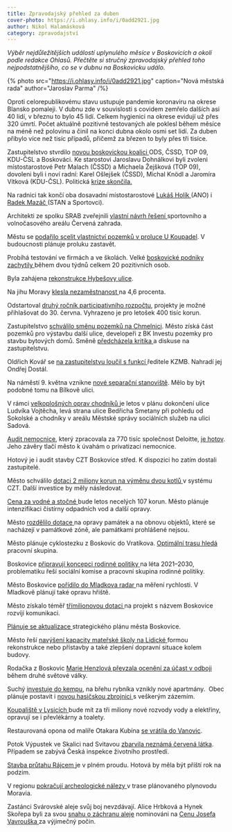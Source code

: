 ```yaml
---
title: Zpravodajský přehled za duben
cover-photo: https://i.ohlasy.info/i/0add2921.jpg
author: Nikol Halamásková
category: zpravodajství
---
```


*Výběr nejdůležitějších událostí uplynulého měsíce v Boskovicích a okolí podle redakce Ohlasů. Přečtěte si stručný zpravodajský přehled toho nejpodstatnějšího, co se v dubnu na Boskovicku událo.*

{% photo src="https://i.ohlasy.info/i/0add2921.jpg" caption="Nová městská rada" author="Jaroslav Parma" /%}

Oproti celorepublikovému stavu ustupuje pandemie koronaviru na okrese Blansko pomaleji. V dubnu zde v souvislosti s covidem zemřelo dalších asi 40 lidí, v březnu to bylo 45 lidí. Celkem hygienici na okrese evidují už přes 320 úmrtí. Počet aktuálně pozitivně testovaných ale poklesl během měsíce na méně než polovinu a činil na konci dubna okolo osmi set lidí. Za duben přibylo více než tisíc případů, přičemž za březen to byly přes tři tisíce.

Zastupitelstvo stvrdilo [novou boskovickou koalici ](https://ohlasy.info/clanky/2021/04/nove-vedeni.html)ODS, ČSSD, TOP 09, KDU-ČSL a Boskováci. Ke starostovi Jaroslavu Dohnálkovi byli zvoleni místostarostové Petr Malach (ČSSD) a Michaela Žejšková (TOP 09), dovoleni byli i noví radní: Karel Ošlejšek (ČSSD), Michal Knödl a Jaromíra Vítková (KDU-ČSL). Politická [krize skončila.](https://ohlasy.info/clanky/2021/04/komentar-koalice.html)

Na radnici tak končí oba dosavadní místostarostové [Lukáš Holík ](https://ohlasy.info/clanky/2021/04/rozhovor-holik.html)(ANO) i [Radek Mazáč ](https://ohlasy.info/clanky/2021/03/rozhovor-mazac.html)(STAN a Sportovci).

Architekti ze spolku SRAB zveřejnili [vlastní návrh řešení ](https://ohlasy.info/clanky/2021/04/cervenka-srab.html)sportovního a volnočasového areálu Červená zahrada.

Městu se [podařilo scelit vlastnictví pozemků v proluce U Koupadel](https://ohlasy.info/clanky/2021/05/zastupitelstvo.html). V budoucnosti plánuje proluku zastavět.

Probíhá testování ve firmách a ve školách. Velké [boskovické podniky zachytily ](https://www.facebook.com/mestoboskovice/posts/4024555967627003) během dvou týdnů celkem 20 pozitivních osob. 

Byla zahájena [rekonstrukce Hybešovy ulice](https://boskovice.cz/rekonstrukce-ulice-hybesova-je-zahajena/d-41603).

Na jihu Moravy [klesla nezaměstnanost ](https://blanensky.denik.cz/zpravy_region/nezamestnanych-na-jihu-moravy-je-mene-navzdory-koronaviru-20210412.html)na 4,6 procenta.

Odstartoval [druhý ročník participativního rozpočtu](https://ohlasy.info/clanky/2021/04/paro.html), projekty je možné přihlašovat do 30. června. Vyhrazeno je pro letošek 400 tisíc korun.

Zastupitelstvo [schválilo směnu pozemků na Chmelnici](https://ohlasy.info/clanky/2021/05/zastupitelstvo.html). Město získá část pozemků pro výstavbu další ulice, developeři z BK Investu pozemky pro stavbu bytových domů. Směně [předcházela kritika ](https://ohlasy.info/clanky/2021/04/smena-pozemku.html)a diskuse na zastupitelstvu.

Oldřich Kovář se [na zastupitelstvu loučil s funkcí ](https://ohlasy.info/clanky/2021/05/zastupitelstvo.html)ředitele KZMB. Nahradí jej Ondřej Dostál.

Na náměstí 9. května vznikne [nové separační stanoviště](https://ohlasy.info/clanky/2021/04/z-radnice.html). Mělo by být podobné tomu na Bílkově ulici.

V rámci [velkoplošných oprav chodníků ](https://ohlasy.info/clanky/2021/04/z-radnice.html)je letos v plánu dokončení ulice Ludvíka Vojtěcha, levá strana ulice Bedřicha Smetany při pohledu od Sokolské a chodníky v areálu Městské správy sociálních služeb na ulici Sadová.

[Audit nemocnice](https://ohlasy.info/clanky/2021/05/zastupitelstvo.html), který zpracovala za 770 tisíc společnost Deloitte, [je hotov](https://data.ohlasy.info/2021/nemocnice-audit.pdf). Jeho závěry tlačí město k úvahám o privatizaci nemocnice.

Hotový je i audit stavby CZT Boskovice střed. K dispozici ho zatím dostali zastupitelé.

Město schválilo [dotaci 2 miliony korun na výměnu dvou kotlů ](https://ohlasy.info/clanky/2021/04/z-radnice.html)v systému CZT. Další investice by měly následovat.

[Cena za vodné a stočné ](https://ohlasy.info/clanky/2021/04/z-radnice.html)bude letos necelých 107 korun. Město plánuje intenzifikaci čistírny odpadních vod a další opravy.

Město [rozdělilo dotace ](https://ohlasy.info/clanky/2021/04/z-radnice.html)na opravy památek a na obnovu objektů, které se nacházejí v památkové zóně, ale památkami prohlášené nejsou.

Město plánuje cyklostezku z Boskovic do Vratíkova. [Optimální trasu hledá ](https://boskovice.cz/hledani-optimalni-trasy-cyklostezky-do-vratikova/d-41607)pracovní skupina.

Boskovice [připravují koncepci rodinné politiky ](https://boskovice.cz/jednani-pracovni-skupiny-rodinne-politiky-mesta-boskovice/d-41677)na léta 2021–2030, problematiku řeší sociální komise a pracovní skupina rodinné politiky.

Město Boskovice [pořídilo do Mladkova radar ](https://ohlasy.info/clanky/2021/05/zastupitelstvo.html)na měření rychlosti. V Mladkově plánují také opravu hřiště.

Město získalo téměř [třímilionovou dotaci ](https://ohlasy.info/clanky/2021/05/zastupitelstvo.html)na projekt s názvem Boskovice rozvíjí komunikaci.

[Plánuje se aktualizace ](https://ohlasy.info/clanky/2021/05/zastupitelstvo.html)strategického plánu města Boskovice.

Město řeší [navýšení kapacity mateřské školy na Lidické ](https://boskovice.cz/ms-lidicka-cekaji-zmeny/d-41734)formou rekonstrukce nebo přístavby a také zlepšení dopravní situace kolem budovy.

Rodačka z Boskovic [Marie Henzlová převzala ocenění za účast v odboji ](https://boskovice.cz/marie-henzlova-prevzala-oceneni/d-41684)během druhé světové války. 

Suchý [investuje do kempu](https://blanensky.denik.cz/zpravy_region/suchy-investuje-do-zastaraleho-kempu-na-plazi-u-rybnika-jsou-nove-apartmany-2021.html), na břehu rybníka vznikly nové apartmány.  Obec plánuje postavit i [novou hasičskou zbrojnici ](https://blanensky.denik.cz/zpravy_region/hasicum-ze-sucheho-postavi-vedle-kulturniho-domu-zbrojnici-takto-bude-vypadat-20.html)s veškerým zázemím. 

[Koupaliště v Lysicích ](https://blanensky.denik.cz/zpravy_region/na-lysickem-koupalisti-opravuji-toalety-a-prevlekarny-za-tri-miliony-korun-20210.html)bude mít za tři miliony nové rozvody vody a elektřiny, opravují se i převlékárny a toalety. 

Restaurovaná opona od malíře Otakara Kubína [se vrátila do Vanovic](http://www.regionpress.cz/Vzacna-opona-je-zpatky-doma-id-23278.aspx).

Potok Výpustek ve Skalici nad Svitavou [zbarvila neznámá červená látka](http://www.regionpress.cz/Zkoumaji-neznamou-latku-id-23318.aspx). Případem se zabývá Česká inspekce životního prostředí. 

[Stavba průtahu Rájcem ](https://blanensky.denik.cz/zpravy_region/krajsti-silnicari-nejvetsi-stavbou-je-obchvat-cebina-opravime-i-51-20210420.html)je v plném proudu. Hotová by měla být příští rok na podzim.

V regionu [pokračují archeologické nálezy ](https://brnensky.denik.cz/veda-a-technika/archeologie-plynovod-moravia-objevy-20210405.html)v trase plánovaného plynovodu Moravia.

Zastánci Svárovské aleje svůj boj nevzdávají. Alice Hrbková a Hynek Skořepa byli za svou [snahu o záchranu aleje](https://ohlasy.info/clanky/2021/04/svarovska-alej.html) nominováni na [Cenu Josefa Vavrouška ](https://www.cenajosefavavrouska.cz/)za výjimečný počin.